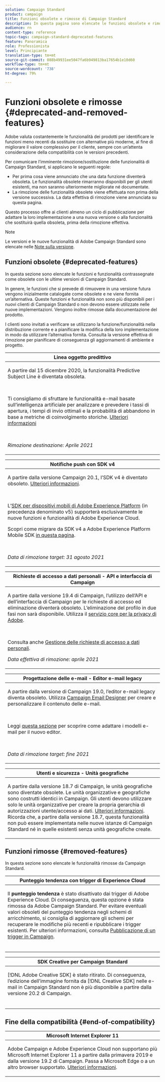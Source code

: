 ```yaml
---
solution: Campaign Standard
product: campaign
title: Funzioni obsolete e rimosse di Campaign Standard
description: In questa pagina sono elencate le funzioni obsolete e rimosse di Adobe Campaign Standard.
audience: rn
content-type: reference
topic-tags: campaign-standard-deprecated-features
feature: Panoramica
role: Professionista
level: Principiante
translation-type: tm+mt
source-git-commit: 088b49931ee5047fa6b949813ba17654b1e10d60
workflow-type: tm+mt
source-wordcount: '738'
ht-degree: 79%

---
```



# Funzioni obsolete e rimosse {#deprecated-and-removed-features}

Adobe valuta costantemente le funzionalità dei prodotti per identificare le funzioni meno recenti da sostituire con alternative più moderne, al fine di migliorare il valore complessivo per il cliente, sempre con un’attenta considerazione della compatibilità con le versioni precedenti.

Per comunicare l’imminente rimozione/sostituzione delle funzionalità di Campaign Standard, si applicano le seguenti regole:

* Per prima cosa viene annunciato che una data funzione diventerà obsoleta. Le funzionalità obsolete rimarranno disponibili per gli utenti esistenti, ma non saranno ulteriormente migliorate né documentate.
* La rimozione delle funzionalità obsolete viene effettuata non prima della versione successiva. La data effettiva di rimozione viene annunciata su questa pagina.

Questo processo offre ai clienti almeno un ciclo di pubblicazione per adattare la loro implementazione a una nuova versione o alla funzionalità che sostituirà quella obsoleta, prima della rimozione effettiva.

>[!NOTE]
>Le versioni e le nuove funzionalità di Adobe Campaign Standard sono elencate nelle [Note sulla versione](../../rn/using/release-notes.md).


## Funzioni obsolete {#deprecated-features}

In questa sezione sono elencate le funzioni e funzionalità contrassegnate come obsolete con le ultime versioni di Campaign Standard.

In genere, le funzioni che si prevede di rimuovere in una versione futura vengono inizialmente catalogate come obsolete e ne viene fornita un’alternativa. Queste funzioni e funzionalità non sono più disponibili per i nuovi clienti di Campaign Standard o non devono essere utilizzate nelle nuove implementazioni. Vengono inoltre rimosse dalla documentazione del prodotto.

I clienti sono invitati a verificare se utilizzano la funzione/funzionalità nella distribuzione corrente e a pianificare la modifica della loro implementazione in modo da utilizzare l’alternativa fornita. Consulta la versione effettiva di rimozione per pianificare di conseguenza gli aggiornamenti di ambiente e progetto.

<table> 
 <thead> 
 <tr> 
   <th> <strong>Linea oggetto predittivo</strong><br /> </th> 
  </tr> 
 </thead> 
 <tbody> 
  <tr> 
   <td> <p> A partire dal 15 dicembre 2020, la funzionalità Predictive Subject Line è diventata obsoleta.</p><br/>
   <p>Ti consigliamo di sfruttare le funzionalità e-mail basate sull’intelligenza artificiale per analizzare e prevedere i tassi di apertura, i tempi di invio ottimali e la probabilità di abbandono in base a metriche di coinvolgimento storiche. <a href="https://experienceleague.adobe.com/docs/campaign-standard/using/testing-and-sending/preparing-and-testing-messages/predictive.html">Ulteriori informazioni</a></p></br>
     <p>
     <em>Rimozione destinazione: Aprile 2021</em></p>
     </td> 
  </tr> 
  </tbody> 
</table>
<table> 
 <thead> 
  <tr> 
   <th> <strong>Notifiche push con SDK v4</strong><br /> </th> 
  </tr> 
 </thead> 
 <tbody> 
  <tr> 
   <td> <p> A partire dalla versione Campaign 20.1, l’SDK v4 è diventato obsoleto. <a href="https://aep-sdks.gitbook.io/docs/version-4-sdk-end-of-support-faq">Ulteriori informazioni</a>.</p><br/>
   <p>L’<a href="https://aep-sdks.gitbook.io/docs/">SDK per dispositivi mobili di Adobe Experience Platform</a> (in precedenza denominato v5) supporterà esclusivamente le nuove funzioni e funzionalità di Adobe Experience Cloud.</p>
   <p>Scopri come migrare da SDK v4 a Adobe Experience Platform Mobile SDK <a href="https://experienceleague.adobe.com/docs/campaign-standard/using/administrating/configuring-mobile/sdkv4-migration.html">in questa pagina</a>.</p></br>
     <p>
     <em>Data di rimozione target: 31 agosto 2021</em></p>
     </td> 
  </tr> 
 </tbody> 
</table>
<table> 
 <thead> 
  <tr> 
   <th> <strong>Richieste di accesso a dati personali - API e interfaccia di Campaign</strong><br /> </th> 
  </tr> 
 </thead> 
 <tbody> 
  <tr> 
   <td> <p>A partire dalla versione 19.4 di Campaign, l’utilizzo dell’API e dell’interfaccia di Campaign per le richieste di accesso ed eliminazione diventerà obsoleto. L’eliminazione del profilo in due fasi non sarà disponibile. Utilizza il <a href="https://www.adobe.io/apis/experiencecloud/gdpr.html">servizio core per la privacy di Adobe</a>.</p></br>
   <p>Consulta anche <a href="https://experienceleague.adobe.com/docs/campaign-standard/using/getting-started/privacy/privacy-requests.html?lang=en">Gestione delle richieste di accesso a dati personali</a>.</p>
  <p> 
  <em>Data effettiva di rimozione: aprile 2021</em></p>
   </td> 
  </tr> 
 </tbody> 
</table>

<table> 
 <thead> 
  <tr> 
   <th> <strong>Progettazione delle e-mail - Editor e-mail legacy</strong><br /> </th> 
  </tr> 
 </thead> 
 <tbody> 
  <tr> 
   <td> <p>A partire dalla versione di Campaign 19.0, l’editor e-mail legacy diventa obsoleto. Utilizza <a href="https://experienceleague.adobe.com/docs/campaign-standard/using/designing-content/designing-content-in-adobe-campaign.html">Campaign Email Designer</a> per creare e personalizzare il contenuto delle e-mail. </p></br>
   <p>Leggi <a href="https://experienceleague.adobe.com/docs/campaign-standard/using/designing-content/building-email-content/using-existing-content.html">questa sezione</a> per scoprire come adattare i modelli e-mail per il nuovo editor.</p></br>
  <p> 
  <em>Data di rimozione target: fine 2021</em></p>
   </td> 
  </tr> 
 </tbody> 
</table>

<table> 
 <thead> 
  <tr> 
   <th> <strong>Utenti e sicurezza - Unità geografiche</strong><br /> </th> 
  </tr> 
 </thead> 
 <tbody> 
  <tr> 
   <td> <p>A partire dalla versione 18.7 di Campaign, le unità geografiche sono diventate obsolete. Le unità organizzative e geografiche sono costrutti identici in Campaign. Gli utenti devono utilizzare solo le unità organizzative per creare la propria gerarchia di autorizzazioni utente/accesso ai dati. <a href="https://experienceleague.adobe.com/docs/campaign-standard/using/administrating/users-and-security/organizational-units.html?lang=it#administrating">Ulteriori informazioni</a>. Ricorda che, a partire dalla versione 18.7, questa funzionalità non può essere implementata nelle nuove istanze di Campaign Standard né in quelle esistenti senza unità geografiche create.</p>
   </td> 
  </tr> 
 </tbody> 
</table>

## Funzioni rimosse {#removed-features}

In questa sezione sono elencate le funzionalità rimosse da Campaign Standard.

<table> 
 <thead> 
  <tr> 
   <th> <strong>Punteggio tendenza con trigger di Experience Cloud</strong><br /> </th> 
  </tr> 
 </thead> 
 <tbody> 
  <tr> 
   <td> <p>Il <b>punteggio tendenza</b> è stato disattivato dai trigger di Adobe Experience Cloud. Di conseguenza, questa opzione è stata rimossa da Adobe Campaign Standard. Per evitare eventuali valori obsoleti del punteggio tendenza negli schemi di arricchimento, si consiglia di aggiornare gli schemi per recuperare le modifiche più recenti e ripubblicare i trigger esistenti. Per ulteriori informazioni, consulta <a href="https://experienceleague.adobe.com/docs/campaign-standard/using/integrating-with-adobe-cloud/working-with-campaign-and-triggers/using-triggers-in-campaign.html">Pubblicazione di un trigger in Campaign</a>.
</p></br>
   </td> 
  </tr> 
 </tbody> 
</table>

<table> 
 <thead> 
  <tr> 
   <th> <strong>SDK Creative per Campaign Standard</strong><br /> </th> 
  </tr> 
 </thead> 
 <tbody> 
  <tr> 
   <td> <p>[!DNL Adobe Creative SDK] è stato ritirato. Di conseguenza, l’edizione dell’immagine fornita da [!DNL Creative SDK] nelle e-mail in Campaign Standard non è più disponibile a partire dalla versione 20.2 di Campaign.</p></br>
   </td> 
  </tr> 
 </tbody> 
</table>

## Fine della compatibilità {#end-of-compatibility}

<table> 
 <thead> 
  <tr> 
   <th> <strong>Microsoft Internet Explorer 11</strong><br /> </th> 
  </tr> 
 </thead> 
 <tbody> 
  <tr> 
   <td> <p> Adobe Campaign e Adobe Experience Cloud non supportano più Microsoft Internet Explorer 11 a partire dalla primavera 2019 e dalla versione 19.2 di Campaign. Passa a Microsoft Edge o a un altro browser supportato. <a href="https://experienceleague.adobe.com/docs/campaign-standard/using/administrating/about-configuration-guidelines.html">Ulteriori informazioni</a>.</p>
   </td> 
  </tr> 
 </tbody> 
</table>

